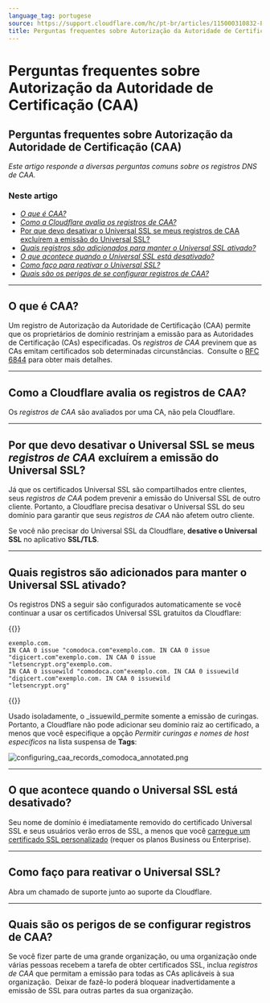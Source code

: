 ```yaml
---
language_tag: portugese
source: https://support.cloudflare.com/hc/pt-br/articles/115000310832-Perguntas-frequentes-sobre-Autoriza%C3%A7%C3%A3o-da-Autoridade-de-Certifica%C3%A7%C3%A3o-CAA-
title: Perguntas frequentes sobre Autorização da Autoridade de Certificação (CAA)
---
```


# Perguntas frequentes sobre Autorização da Autoridade de Certificação (CAA)

## Perguntas frequentes sobre Autorização da Autoridade de Certificação (CAA)

_Este artigo responde a diversas perguntas comuns sobre os registros DNS de CAA._

### Neste artigo

-   [_O que é CAA?_](https://support.cloudflare.com/hc/pt-br/articles/115000310832-Perguntas-frequentes-sobre-Autoriza%C3%A7%C3%A3o-da-Autoridade-de-Certifica%C3%A7%C3%A3o-CAA-#h_83030816011543365917896)
-   _[Como a Cloudflare avalia os registros de CAA?](https://support.cloudflare.com/hc/pt-br/articles/115000310832-Perguntas-frequentes-sobre-Autoriza%C3%A7%C3%A3o-da-Autoridade-de-Certifica%C3%A7%C3%A3o-CAA-#h_66255839481543365927385)_ 
-   [Por que devo desativar o Universal SSL se meus registros de CAA excluírem a emissão do Universal SSL?](https://support.cloudflare.com/hc/pt-br/articles/115000310832-Perguntas-frequentes-sobre-Autoriza%C3%A7%C3%A3o-da-Autoridade-de-Certifica%C3%A7%C3%A3o-CAA-#h_998474763141543365935375)
-   [_Quais registros são adicionados para manter o Universal SSL ativado?_](https://support.cloudflare.com/hc/pt-br/articles/115000310832-Perguntas-frequentes-sobre-Autoriza%C3%A7%C3%A3o-da-Autoridade-de-Certifica%C3%A7%C3%A3o-CAA-#h_645975761191543365946939)
-   [_O que acontece quando o Universal SSL está desativado?_](https://support.cloudflare.com/hc/pt-br/articles/115000310832-Perguntas-frequentes-sobre-Autoriza%C3%A7%C3%A3o-da-Autoridade-de-Certifica%C3%A7%C3%A3o-CAA-#h_217748692231543365960592)
-   [_Como faço para reativar o Universal SSL?_](https://support.cloudflare.com/hc/pt-br/articles/115000310832-Perguntas-frequentes-sobre-Autoriza%C3%A7%C3%A3o-da-Autoridade-de-Certifica%C3%A7%C3%A3o-CAA-#h_322898447261543365970663)
-   _[Quais são os perigos de se configurar registros de CAA?](https://support.cloudflare.com/hc/pt-br/articles/115000310832-Perguntas-frequentes-sobre-Autoriza%C3%A7%C3%A3o-da-Autoridade-de-Certifica%C3%A7%C3%A3o-CAA-#h_681347546281543365982388)_

___

## O que é CAA?

Um registro de Autorização da Autoridade de Certificação (CAA) permite que os proprietários de domínio restrinjam a emissão para as Autoridades de Certificação (CAs) especificadas. Os _registros de CAA_ previnem que as CAs emitam certificados sob determinadas circunstâncias.  Consulte o [RFC 6844](https://tools.ietf.org/html/rfc6844) para obter mais detalhes.

___

## Como a Cloudflare avalia os registros de CAA?

Os _registros de CAA_ são avaliados por uma CA, não pela Cloudflare.

___

## Por que devo desativar o Universal SSL se meus _registros de CAA_ excluírem a emissão do Universal SSL?

Já que os certificados Universal SSL são compartilhados entre clientes, seus _registros de CAA_ podem prevenir a emissão do Universal SSL de outro cliente. Portanto, a Cloudflare precisa desativar o Universal SSL do seu domínio para garantir que seus _registros de CAA_ não afetem outro cliente.

Se você não precisar do Universal SSL da Cloudflare, **desative o Universal SSL** no aplicativo **SSL/TLS**.

___

## Quais registros são adicionados para manter o Universal SSL ativado?

Os registros DNS a seguir são configurados automaticamente se você continuar a usar os certificados Universal SSL gratuitos da Cloudflare:


{{<raw>}}<pre class="CodeBlock CodeBlock-with-rows CodeBlock-scrolls-horizontally CodeBlock-is-light-in-light-theme CodeBlock--language-txt" language="txt"><code><span class="CodeBlock--rows"><span class="CodeBlock--rows-content"><span class="CodeBlock--row"><span class="CodeBlock--row-indicator"></span><div class="CodeBlock--row-content"><span class="CodeBlock--token-plain">exemplo.com. IN CAA 0 issue &quot;comodoca.com&quot;exemplo.com. IN CAA 0 issue &quot;digicert.com&quot;exemplo.com. IN CAA 0 issue &quot;letsencrypt.org&quot;exemplo.com. IN CAA 0 issuewild &quot;comodoca.com&quot;exemplo.com. IN CAA 0 issuewild &quot;digicert.com&quot;exemplo.com. IN CAA 0 issuewild &quot;letsencrypt.org&quot;</span></div></span></span></span></code></pre>{{</raw>}}

Usado isoladamente, o _issuewild_permite somente a emissão de curingas.  Portanto, a Cloudflare não pode adicionar seu domínio raiz ao certificado, a menos que você especifique a opção _Permitir curingas e nomes de host específicos_ na lista suspensa de **Tags**:

![configuring_caa_records_comodoca_annotated.png](/support/static/configuring_caa_records_comodoca_annotated.png)

___

## O que acontece quando o Universal SSL está desativado?

Seu nome de domínio é imediatamente removido do certificado Universal SSL e seus usuários verão erros de SSL, a menos que você [carregue um certificado SSL personalizado](https://support.cloudflare.com/hc/en-us/articles/200170466-How-do-I-upload-a-custom-SSL-certificate-Business-or-Enterprise-only-) (requer os planos Business ou Enterprise).

___

## Como faço para reativar o Universal SSL?

Abra um chamado de suporte junto ao suporte da Cloudflare.

___

## Quais são os perigos de se configurar registros de CAA?

Se você fizer parte de uma grande organização, ou uma organização onde várias pessoas recebem a tarefa de obter certificados SSL, inclua _registros de CAA_ que permitam a emissão para todas as CAs aplicáveis à sua organização.  Deixar de fazê-lo poderá bloquear inadvertidamente a emissão de SSL para outras partes da sua organização.
